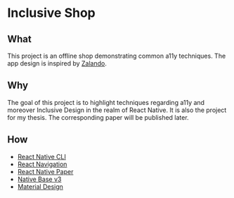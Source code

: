 # Inclusive Shop

## What

This project is an offline shop demonstrating common a11y techniques. The app design is inspired by [Zalando](https://www.zalando.com/).

## Why

The goal of this project is to highlight techniques regarding a11y and moreover Inclusive Design in the realm of React Native. It is also the project for my thesis. The corresponding paper will be published later.

## How

- [React Native CLI](https://reactnative.dev/docs/environment-setup)
- [React Navigation](https://reactnavigation.org/)
- [React Native Paper](https://callstack.github.io/react-native-paper/)
- [Native Base v3](https://alpha.nativebase.io/docs/nativebase)
- [Material Design](https://material.io/design/usability/accessibility.html#understanding-accessibility)